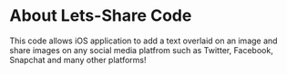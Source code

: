 # About Lets-Share Code
This code allows iOS application to add a text overlaid on an image and share images on any social media platfrom such as Twitter, Facebook, Snapchat and many other platforms!
